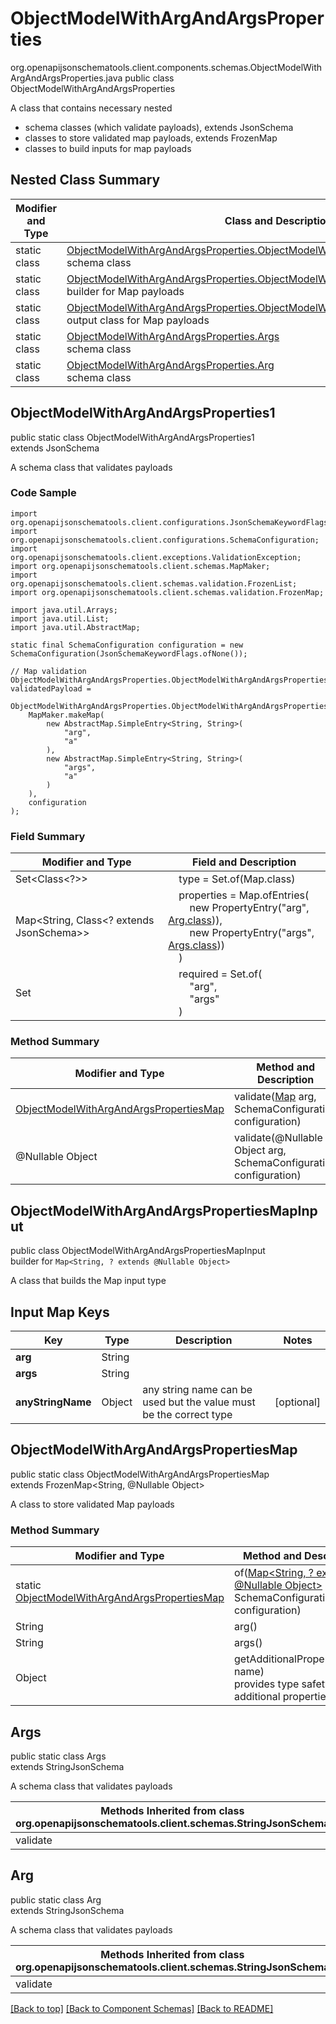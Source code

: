 # ObjectModelWithArgAndArgsProperties
org.openapijsonschematools.client.components.schemas.ObjectModelWithArgAndArgsProperties.java
public class ObjectModelWithArgAndArgsProperties

A class that contains necessary nested
- schema classes (which validate payloads), extends JsonSchema
- classes to store validated map payloads, extends FrozenMap
- classes to build inputs for map payloads

## Nested Class Summary
| Modifier and Type | Class and Description |
| ----------------- | ---------------------- |
| static class | [ObjectModelWithArgAndArgsProperties.ObjectModelWithArgAndArgsProperties1](#objectmodelwithargandargsproperties1)<br> schema class |
| static class | [ObjectModelWithArgAndArgsProperties.ObjectModelWithArgAndArgsPropertiesMapInput](#objectmodelwithargandargspropertiesmapinput)<br> builder for Map payloads |
| static class | [ObjectModelWithArgAndArgsProperties.ObjectModelWithArgAndArgsPropertiesMap](#objectmodelwithargandargspropertiesmap)<br> output class for Map payloads |
| static class | [ObjectModelWithArgAndArgsProperties.Args](#args)<br> schema class |
| static class | [ObjectModelWithArgAndArgsProperties.Arg](#arg)<br> schema class |

## ObjectModelWithArgAndArgsProperties1
public static class ObjectModelWithArgAndArgsProperties1<br>
extends JsonSchema

A schema class that validates payloads

### Code Sample
```
import org.openapijsonschematools.client.configurations.JsonSchemaKeywordFlags;
import org.openapijsonschematools.client.configurations.SchemaConfiguration;
import org.openapijsonschematools.client.exceptions.ValidationException;
import org.openapijsonschematools.client.schemas.MapMaker;
import org.openapijsonschematools.client.schemas.validation.FrozenList;
import org.openapijsonschematools.client.schemas.validation.FrozenMap;

import java.util.Arrays;
import java.util.List;
import java.util.AbstractMap;

static final SchemaConfiguration configuration = new SchemaConfiguration(JsonSchemaKeywordFlags.ofNone());

// Map validation
ObjectModelWithArgAndArgsProperties.ObjectModelWithArgAndArgsPropertiesMap validatedPayload =
    ObjectModelWithArgAndArgsProperties.ObjectModelWithArgAndArgsProperties1.validate(
    MapMaker.makeMap(
        new AbstractMap.SimpleEntry<String, String>(
            "arg",
            "a"
        ),
        new AbstractMap.SimpleEntry<String, String>(
            "args",
            "a"
        )
    ),
    configuration
);
```

### Field Summary
| Modifier and Type | Field and Description |
| ----------------- | ---------------------- |
| Set<Class<?>> | &nbsp;&nbsp;&nbsp;&nbsp;type = Set.of(Map.class)<br/> |
| Map<String, Class<? extends JsonSchema>> | &nbsp;&nbsp;&nbsp;&nbsp;properties = Map.ofEntries(<br>&nbsp;&nbsp;&nbsp;&nbsp;&nbsp;&nbsp;&nbsp;&nbsp;new PropertyEntry("arg", [Arg.class](#arg))),<br>&nbsp;&nbsp;&nbsp;&nbsp;&nbsp;&nbsp;&nbsp;&nbsp;new PropertyEntry("args", [Args.class](#args)))<br>&nbsp;&nbsp;&nbsp;&nbsp;)<br> |
| Set<String> | &nbsp;&nbsp;&nbsp;&nbsp;required = Set.of(<br>&nbsp;&nbsp;&nbsp;&nbsp;&nbsp;&nbsp;&nbsp;&nbsp;"arg",<br>&nbsp;&nbsp;&nbsp;&nbsp;&nbsp;&nbsp;&nbsp;&nbsp;"args"<br>&nbsp;&nbsp;&nbsp;&nbsp;)<br> |

### Method Summary
| Modifier and Type | Method and Description |
| ----------------- | ---------------------- |
| [ObjectModelWithArgAndArgsPropertiesMap](#objectmodelwithargandargspropertiesmap) | validate([Map<?, ?>](#objectmodelwithargandargspropertiesmapinput) arg, SchemaConfiguration configuration) |
| @Nullable Object | validate(@Nullable Object arg, SchemaConfiguration configuration) |
## ObjectModelWithArgAndArgsPropertiesMapInput
public class ObjectModelWithArgAndArgsPropertiesMapInput<br>
builder for `Map<String, ? extends @Nullable Object>`

A class that builds the Map input type

## Input Map Keys
| Key | Type |  Description | Notes |
| --- | ---- | ------------ | ----- |
| **arg** | String |  | |
| **args** | String |  | |
| **anyStringName** | Object | any string name can be used but the value must be the correct type | [optional] |

## ObjectModelWithArgAndArgsPropertiesMap
public static class ObjectModelWithArgAndArgsPropertiesMap<br>
extends FrozenMap<String, @Nullable Object>

A class to store validated Map payloads

### Method Summary
| Modifier and Type | Method and Description |
| ----------------- | ---------------------- |
| static [ObjectModelWithArgAndArgsPropertiesMap](#objectmodelwithargandargspropertiesmap) | of([Map<String, ? extends @Nullable Object>](#objectmodelwithargandargspropertiesmapinput) arg, SchemaConfiguration configuration) |
| String | arg()<br> |
| String | args()<br> |
| Object | getAdditionalProperty(String name)<br>provides type safety for additional properties |

## Args
public static class Args<br>
extends StringJsonSchema

A schema class that validates payloads

| Methods Inherited from class org.openapijsonschematools.client.schemas.StringJsonSchema |
| ------------------------------------------------------------------ |
| validate                                                           |

## Arg
public static class Arg<br>
extends StringJsonSchema

A schema class that validates payloads

| Methods Inherited from class org.openapijsonschematools.client.schemas.StringJsonSchema |
| ------------------------------------------------------------------ |
| validate                                                           |

[[Back to top]](#top) [[Back to Component Schemas]](../../../README.md#Component-Schemas) [[Back to README]](../../../README.md)
